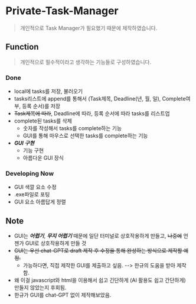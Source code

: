 # Private-Task-Manager

> 개인적으로 Task Manager가 필요했기 때문에 제작하였습니다.

## Function

> 개인적으로 필수적이라고 생각하는 기능들로 구성하였습니다.

### Done
* local에 tasks를 저장, 불러오기
* tasks리스트에 append를 통해서 (Task제목, Deadline(년, 월, 일), Complete여부, 등록 순서)를 저장
* ~~Task제목에 따라~~, Deadline에 따라, 등록 순서에 따라 tasks를 리스트업
* complete된 tasks를 삭제
    * 숫자를 작성해서 tasks를 complete하는 기능
    * GUI를 통해 마우스로 선택한 tasks를 complete하는 기능
* ***GUI 구현***
    * 기능 구현
    * 아름다운 GUI 장식

### Developing Now
* GUI 색깔 요소 수정
* .exe파일로 포팅
* GUI 요소 아름답게 정렬


## Note

* GUI는 ***어렵기***, ***무지 어렵기*** 때문에 일단 터미널로 상호작용하게 만들고, ~~나중에~~ 언젠가 GUI로 상호작용하게 만들 것
* ~~GUI는 우선 chat-GPT로 draft 제작 후 수정을 통해 완성하는 방식으로 제작할 예정.~~
    * 가능하다면, 직접 제작한 GUI를 제출하고 싶음. --> 한규의 도움을 받아 제작함.
* 왜 이걸 javascript와 html을 이용해서 쉽고 긴단하게 (AI 활용도 쉽고 간단하게) 만들지 않았는지 후회됨.
* 한규가 GUI를 chat-GPT 없이 제작해보았음.